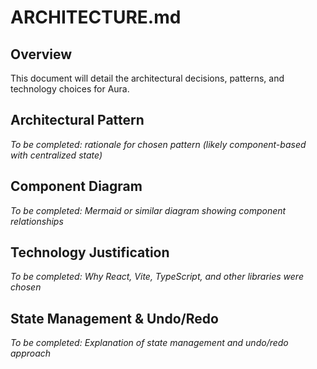 # ARCHITECTURE.md

## Overview

This document will detail the architectural decisions, patterns, and technology choices for Aura.

## Architectural Pattern

*To be completed: rationale for chosen pattern (likely component-based with centralized state)*

## Component Diagram

*To be completed: Mermaid or similar diagram showing component relationships*

## Technology Justification

*To be completed: Why React, Vite, TypeScript, and other libraries were chosen*

## State Management & Undo/Redo

*To be completed: Explanation of state management and undo/redo approach*
